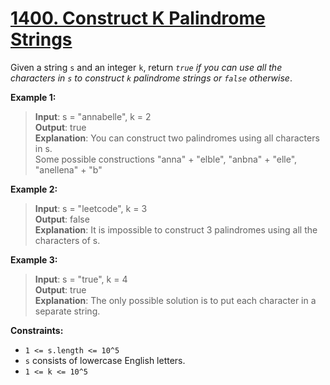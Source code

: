 # **[1400. Construct K Palindrome Strings](https://leetcode.com/problems/construct-k-palindrome-strings/description/)**

Given a string `s` and an integer `k`, return *`true` if you can use all the characters in `s` to construct `k` palindrome strings or `false` otherwise*.

**Example 1:**

> **Input**: s = "annabelle", k = 2  
> **Output**: true  
> **Explanation**: You can construct two palindromes using all characters in s.  
> Some possible constructions "anna" + "elble", "anbna" + "elle", "anellena" + "b"  

**Example 2:**

> **Input**: s = "leetcode", k = 3  
> **Output**: false  
> **Explanation**: It is impossible to construct 3 palindromes using all the characters of s.  

**Example 3:**

> **Input**: s = "true", k = 4  
> **Output**: true  
> **Explanation**: The only possible solution is to put each character in a separate string.  
 
**Constraints:**

- `1 <= s.length <= 10^5`
- `s` consists of lowercase English letters.
- `1 <= k <= 10^5`